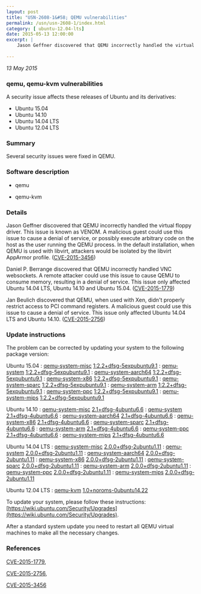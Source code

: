 ```yaml
---
layout: post
title: "USN-2608-1&#58; QEMU vulnerabilities"
permalink: /usn/usn-2608-1/index.html
category: [ ubuntu-12.04-lts]
date: 2015-05-13 12:00:00
excerpt: |
    Jason Geffner discovered that QEMU incorrectly handled the virtual floppy driver. This issue is known as VENOM. A malicious guest could use this issue to cause a denial of service, or possibly execute arbitrary code on the host as the user running the QEMU process. In the default installation, when QEMU is used with libvirt, attackers would be isolated by the libvirt AppArmor profile. ([CVE-2015-3456](http://people.ubuntu.com/~ubuntu-security/cve/CVE-2015-3456))
    
--- 
```

 
 

*13 May 2015*

### qemu, qemu-kvm vulnerabilities

A security issue affects these releases of Ubuntu and its derivatives:

* Ubuntu 15.04
* Ubuntu 14.10
* Ubuntu 14.04 LTS
* Ubuntu 12.04 LTS

### Summary

Several security issues were fixed in QEMU. 

### Software description

* qemu 

* qemu-kvm 

### Details

Jason Geffner discovered that QEMU incorrectly handled the virtual floppy driver. This issue is known as VENOM. A malicious guest could use this issue to cause a denial of service, or possibly execute arbitrary code on the host as the user running the QEMU process. In the default installation, when QEMU is used with libvirt, attackers would be isolated by the libvirt AppArmor profile. ([CVE-2015-3456](http://people.ubuntu.com/~ubuntu-security/cve/CVE-2015-3456))

Daniel P. Berrange discovered that QEMU incorrectly handled VNC websockets. A remote attacker could use this issue to cause QEMU to consume memory, resulting in a denial of service. This issue only affected Ubuntu 14.04 LTS, Ubuntu 14.10 and Ubuntu 15.04. ([CVE-2015-1779](http://people.ubuntu.com/~ubuntu-security/cve/CVE-2015-1779))

Jan Beulich discovered that QEMU, when used with Xen, didn&#39;t properly restrict access to PCI command registers. A malicious guest could use this issue to cause a denial of service. This issue only affected Ubuntu 14.04 LTS and Ubuntu 14.10. ([CVE-2015-2756](http://people.ubuntu.com/~ubuntu-security/cve/CVE-2015-2756)) 

### Update instructions

The problem can be corrected by updating your system to the following package version:

Ubuntu 15.04
 : [qemu-system-misc](https://launchpad.net/ubuntu/+source/qemu) <span> [1:2.2+dfsg-5expubuntu9.1](https://launchpad.net/ubuntu/+source/qemu/1:2.2+dfsg-5expubuntu9.1) </span> 
 : [qemu-system](https://launchpad.net/ubuntu/+source/qemu) <span> [1:2.2+dfsg-5expubuntu9.1](https://launchpad.net/ubuntu/+source/qemu/1:2.2+dfsg-5expubuntu9.1) </span> 
 : [qemu-system-aarch64](https://launchpad.net/ubuntu/+source/qemu) <span> [1:2.2+dfsg-5expubuntu9.1](https://launchpad.net/ubuntu/+source/qemu/1:2.2+dfsg-5expubuntu9.1) </span> 
 : [qemu-system-x86](https://launchpad.net/ubuntu/+source/qemu) <span> [1:2.2+dfsg-5expubuntu9.1](https://launchpad.net/ubuntu/+source/qemu/1:2.2+dfsg-5expubuntu9.1) </span> 
 : [qemu-system-sparc](https://launchpad.net/ubuntu/+source/qemu) <span> [1:2.2+dfsg-5expubuntu9.1](https://launchpad.net/ubuntu/+source/qemu/1:2.2+dfsg-5expubuntu9.1) </span> 
 : [qemu-system-arm](https://launchpad.net/ubuntu/+source/qemu) <span> [1:2.2+dfsg-5expubuntu9.1](https://launchpad.net/ubuntu/+source/qemu/1:2.2+dfsg-5expubuntu9.1) </span> 
 : [qemu-system-ppc](https://launchpad.net/ubuntu/+source/qemu) <span> [1:2.2+dfsg-5expubuntu9.1](https://launchpad.net/ubuntu/+source/qemu/1:2.2+dfsg-5expubuntu9.1) </span> 
 : [qemu-system-mips](https://launchpad.net/ubuntu/+source/qemu) <span> [1:2.2+dfsg-5expubuntu9.1](https://launchpad.net/ubuntu/+source/qemu/1:2.2+dfsg-5expubuntu9.1) </span> 

Ubuntu 14.10
 : [qemu-system-misc](https://launchpad.net/ubuntu/+source/qemu) <span> [2.1+dfsg-4ubuntu6.6](https://launchpad.net/ubuntu/+source/qemu/2.1+dfsg-4ubuntu6.6) </span> 
 : [qemu-system](https://launchpad.net/ubuntu/+source/qemu) <span> [2.1+dfsg-4ubuntu6.6](https://launchpad.net/ubuntu/+source/qemu/2.1+dfsg-4ubuntu6.6) </span> 
 : [qemu-system-aarch64](https://launchpad.net/ubuntu/+source/qemu) <span> [2.1+dfsg-4ubuntu6.6](https://launchpad.net/ubuntu/+source/qemu/2.1+dfsg-4ubuntu6.6) </span> 
 : [qemu-system-x86](https://launchpad.net/ubuntu/+source/qemu) <span> [2.1+dfsg-4ubuntu6.6](https://launchpad.net/ubuntu/+source/qemu/2.1+dfsg-4ubuntu6.6) </span> 
 : [qemu-system-sparc](https://launchpad.net/ubuntu/+source/qemu) <span> [2.1+dfsg-4ubuntu6.6](https://launchpad.net/ubuntu/+source/qemu/2.1+dfsg-4ubuntu6.6) </span> 
 : [qemu-system-arm](https://launchpad.net/ubuntu/+source/qemu) <span> [2.1+dfsg-4ubuntu6.6](https://launchpad.net/ubuntu/+source/qemu/2.1+dfsg-4ubuntu6.6) </span> 
 : [qemu-system-ppc](https://launchpad.net/ubuntu/+source/qemu) <span> [2.1+dfsg-4ubuntu6.6](https://launchpad.net/ubuntu/+source/qemu/2.1+dfsg-4ubuntu6.6) </span> 
 : [qemu-system-mips](https://launchpad.net/ubuntu/+source/qemu) <span> [2.1+dfsg-4ubuntu6.6](https://launchpad.net/ubuntu/+source/qemu/2.1+dfsg-4ubuntu6.6) </span> 

Ubuntu 14.04 LTS
 : [qemu-system-misc](https://launchpad.net/ubuntu/+source/qemu) <span> [2.0.0+dfsg-2ubuntu1.11](https://launchpad.net/ubuntu/+source/qemu/2.0.0+dfsg-2ubuntu1.11) </span> 
 : [qemu-system](https://launchpad.net/ubuntu/+source/qemu) <span> [2.0.0+dfsg-2ubuntu1.11](https://launchpad.net/ubuntu/+source/qemu/2.0.0+dfsg-2ubuntu1.11) </span> 
 : [qemu-system-aarch64](https://launchpad.net/ubuntu/+source/qemu) <span> [2.0.0+dfsg-2ubuntu1.11](https://launchpad.net/ubuntu/+source/qemu/2.0.0+dfsg-2ubuntu1.11) </span> 
 : [qemu-system-x86](https://launchpad.net/ubuntu/+source/qemu) <span> [2.0.0+dfsg-2ubuntu1.11](https://launchpad.net/ubuntu/+source/qemu/2.0.0+dfsg-2ubuntu1.11) </span> 
 : [qemu-system-sparc](https://launchpad.net/ubuntu/+source/qemu) <span> [2.0.0+dfsg-2ubuntu1.11](https://launchpad.net/ubuntu/+source/qemu/2.0.0+dfsg-2ubuntu1.11) </span> 
 : [qemu-system-arm](https://launchpad.net/ubuntu/+source/qemu) <span> [2.0.0+dfsg-2ubuntu1.11](https://launchpad.net/ubuntu/+source/qemu/2.0.0+dfsg-2ubuntu1.11) </span> 
 : [qemu-system-ppc](https://launchpad.net/ubuntu/+source/qemu) <span> [2.0.0+dfsg-2ubuntu1.11](https://launchpad.net/ubuntu/+source/qemu/2.0.0+dfsg-2ubuntu1.11) </span> 
 : [qemu-system-mips](https://launchpad.net/ubuntu/+source/qemu) <span> [2.0.0+dfsg-2ubuntu1.11](https://launchpad.net/ubuntu/+source/qemu/2.0.0+dfsg-2ubuntu1.11) </span> 

Ubuntu 12.04 LTS
 : [qemu-kvm](https://launchpad.net/ubuntu/+source/qemu-kvm) <span> [1.0+noroms-0ubuntu14.22](https://launchpad.net/ubuntu/+source/qemu-kvm/1.0+noroms-0ubuntu14.22) </span> 

To update your system, please follow these instructions: [https://wiki.ubuntu.com/Security/Upgrades](https://wiki.ubuntu.com/Security/Upgrades).

After a standard system update you need to restart all QEMU virtual machines to make all the necessary changes. 

### References

 
 [CVE-2015-1779](http://people.ubuntu.com/~ubuntu-security/cve/CVE-2015-1779), 

 [CVE-2015-2756](http://people.ubuntu.com/~ubuntu-security/cve/CVE-2015-2756), 

 [CVE-2015-3456](http://people.ubuntu.com/~ubuntu-security/cve/CVE-2015-3456)
 

